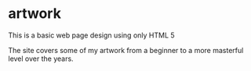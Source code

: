 # artwork
This is a basic web page design using only HTML 5

The site covers some of my artwork from a beginner
to a more masterful level over the years.
